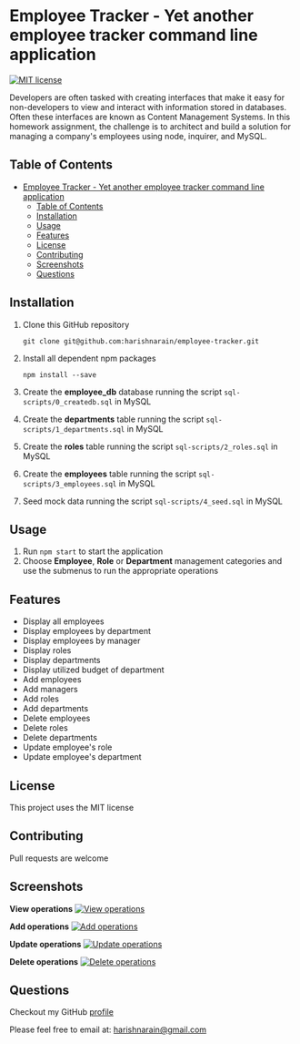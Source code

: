 # Employee Tracker - Yet another employee tracker command line application
[![MIT license](https://img.shields.io/badge/License-MIT-blue.svg)](https://opensource.org/licenses/MIT)

Developers are often tasked with creating interfaces that make it easy for non-developers to view and interact with information stored in databases. Often these interfaces are known as Content Management Systems. In this homework assignment, the challenge is to architect and build a solution for managing a company's employees using node, inquirer, and MySQL.

## Table of Contents
- [Employee Tracker - Yet another employee tracker command line application](#employee-tracker---yet-another-employee-tracker-command-line-application)
  - [Table of Contents](#table-of-contents)
  - [Installation](#installation)
  - [Usage](#usage)
  - [Features](#features)
  - [License](#license)
  - [Contributing](#contributing)
  - [Screenshots](#screenshots)
  - [Questions](#questions)

## Installation
1. Clone this GitHub repository

   ```
   git clone git@github.com:harishnarain/employee-tracker.git
   ```

2. Install all dependent npm packages

   ```
   npm install --save
   ```
3. Create the **employee_db** database running the script `sql-scripts/0_createdb.sql` in MySQL
4. Create the **departments** table running the script `sql-scripts/1_departments.sql` in MySQL
5. Create the **roles** table running the script `sql-scripts/2_roles.sql` in MySQL
6. Create the **employees** table running the script `sql-scripts/3_employees.sql` in MySQL
7. Seed mock data running the script `sql-scripts/4_seed.sql` in MySQL

## Usage
1. Run `npm start` to start the application
2. Choose **Employee**, **Role** or **Department** management categories and use the submenus to run the appropriate operations
## Features
* Display all employees
* Display employees by department
* Display employees by manager
* Display roles
* Display departments
* Display utilized budget of department
* Add employees
* Add managers
* Add roles
* Add departments
* Delete employees
* Delete roles
* Delete departments
* Update employee's role
* Update employee's department


## License
This project uses the MIT license
## Contributing
Pull requests are welcome
## Screenshots
**View operations**
[![View operations](http://img.youtube.com/vi/O694BQXE5qo/3.jpg)](https://youtu.be/O694BQXE5qo)

**Add operations**
[![Add operations](http://img.youtube.com/vi/cUJlylX5iYU/2.jpg)](https://youtu.be/cUJlylX5iYU)

**Update operations**
[![Update operations](http://img.youtube.com/vi/GgWYEKWmW-A/3.jpg)](https://youtu.be/GgWYEKWmW-A)

**Delete operations**
[![Delete operations](http://img.youtube.com/vi/gMf1Vh63vDU/3.jpg)](https://youtu.be/gMf1Vh63vDU)

## Questions
Checkout my GitHub [profile](https://github.com/harishnarain)

Please feel free to email at: <harishnarain@gmail.com>